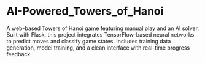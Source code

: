 # AI-Powered_Towers_of_Hanoi
A web-based Towers of Hanoi game featuring manual play and an AI solver. Built with Flask, this project integrates TensorFlow-based neural networks to predict moves and classify game states. Includes training data generation, model training, and a clean interface with real-time progress feedback.
